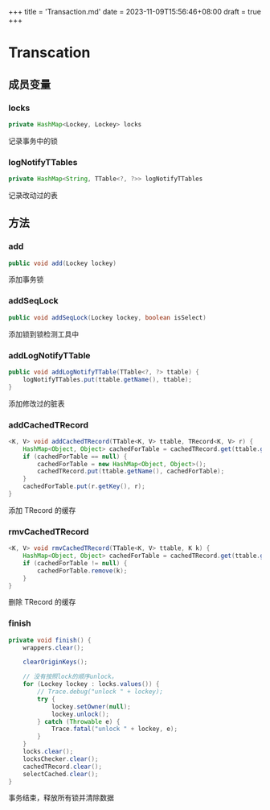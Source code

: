 +++
title = 'Transaction.md'
date = 2023-11-09T15:56:46+08:00
draft = true
+++

# Transcation

## 成员变量

### locks

```java
private HashMap<Lockey, Lockey> locks
```

记录事务中的锁

### logNotifyTTables

```java
private HashMap<String, TTable<?, ?>> logNotifyTTables
```

记录改动过的表

## 方法

### add

```java
public void add(Lockey lockey)
```

添加事务锁

### addSeqLock

```java
public void addSeqLock(Lockey lockey, boolean isSelect)
```

添加锁到锁检测工具中

### addLogNotifyTTable

```java
public void addLogNotifyTTable(TTable<?, ?> ttable) {
    logNotifyTTables.put(ttable.getName(), ttable);
}
```

添加修改过的脏表

### addCachedTRecord

```java
<K, V> void addCachedTRecord(TTable<K, V> ttable, TRecord<K, V> r) {
    HashMap<Object, Object> cachedForTable = cachedTRecord.get(ttable.getName());
    if (cachedForTable == null) {
        cachedForTable = new HashMap<Object, Object>();
        cachedTRecord.put(ttable.getName(), cachedForTable);
    }
    cachedForTable.put(r.getKey(), r);
}
```

添加 TRecord 的缓存

### rmvCachedTRecord

```java
<K, V> void rmvCachedTRecord(TTable<K, V> ttable, K k) {
    HashMap<Object, Object> cachedForTable = cachedTRecord.get(ttable.getName());
    if (cachedForTable != null) {
        cachedForTable.remove(k);
    }
}
```

删除 TRecord 的缓存

### finish

```java
private void finish() {
    wrappers.clear();

    clearOriginKeys();

    // 没有按照lock的顺序unlock。
    for (Lockey lockey : locks.values()) {
        // Trace.debug("unlock " + lockey);
        try {
            lockey.setOwner(null);
            lockey.unlock();
        } catch (Throwable e) {
            Trace.fatal("unlock " + lockey, e);
        }
    }
    locks.clear();
    locksChecker.clear();
    cachedTRecord.clear();
    selectCached.clear();
}
```

事务结束，释放所有锁并清除数据